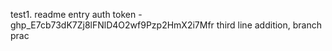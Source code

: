test1. readme entry
auth token - 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
third line addition, branch prac
